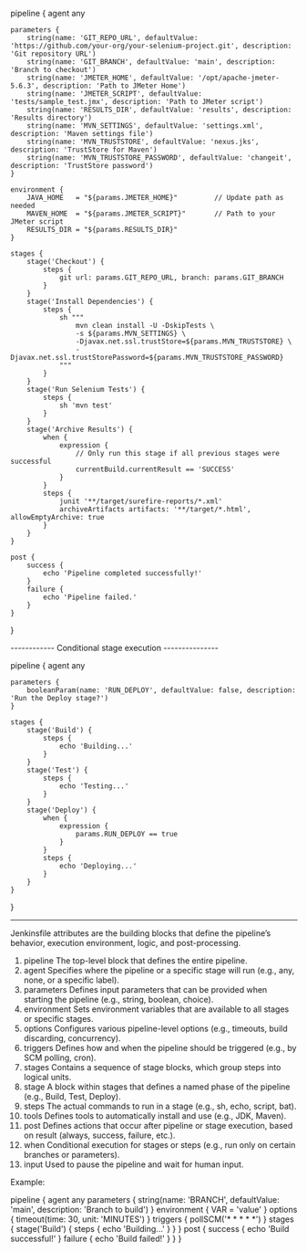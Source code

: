 pipeline {
    agent any

    parameters {
        string(name: 'GIT_REPO_URL', defaultValue: 'https://github.com/your-org/your-selenium-project.git', description: 'Git repository URL')
        string(name: 'GIT_BRANCH', defaultValue: 'main', description: 'Branch to checkout')
        string(name: 'JMETER_HOME', defaultValue: '/opt/apache-jmeter-5.6.3', description: 'Path to JMeter Home')
        string(name: 'JMETER_SCRIPT', defaultValue: 'tests/sample_test.jmx', description: 'Path to JMeter script')
        string(name: 'RESULTS_DIR', defaultValue: 'results', description: 'Results directory')
        string(name: 'MVN_SETTINGS', defaultValue: 'settings.xml', description: 'Maven settings file')
        string(name: 'MVN_TRUSTSTORE', defaultValue: 'nexus.jks', description: 'TrustStore for Maven')
        string(name: 'MVN_TRUSTSTORE_PASSWORD', defaultValue: 'changeit', description: 'TrustStore password')
    }

    environment {
        JAVA_HOME   = "${params.JMETER_HOME}"         // Update path as needed
        MAVEN_HOME  = "${params.JMETER_SCRIPT}"       // Path to your JMeter script
        RESULTS_DIR = "${params.RESULTS_DIR}"
    }

    stages {
        stage('Checkout') {
            steps {
                git url: params.GIT_REPO_URL, branch: params.GIT_BRANCH
            }
        }
        stage('Install Dependencies') {
            steps {
                sh """
                    mvn clean install -U -DskipTests \
                    -s ${params.MVN_SETTINGS} \
                    -Djavax.net.ssl.trustStore=${params.MVN_TRUSTSTORE} \
                    -Djavax.net.ssl.trustStorePassword=${params.MVN_TRUSTSTORE_PASSWORD}
                """
            }
        }
        stage('Run Selenium Tests') {
            steps {
                sh 'mvn test'
            }
        }
        stage('Archive Results') {
            when {
                expression {
                    // Only run this stage if all previous stages were successful
                    currentBuild.currentResult == 'SUCCESS'
                }
            }
            steps {
                junit '**/target/surefire-reports/*.xml'
                archiveArtifacts artifacts: '**/target/*.html', allowEmptyArchive: true
            }
        }
    }

    post {
        success {
            echo 'Pipeline completed successfully!'
        }
        failure {
            echo 'Pipeline failed.'
        }
    }
}

------------ Conditional stage execution ---------------

pipeline {
    agent any

    parameters {
        booleanParam(name: 'RUN_DEPLOY', defaultValue: false, description: 'Run the Deploy stage?')
    }

    stages {
        stage('Build') {
            steps {
                echo 'Building...'
            }
        }
        stage('Test') {
            steps {
                echo 'Testing...'
            }
        }
        stage('Deploy') {
            when {
                expression {
                    params.RUN_DEPLOY == true
                }
            }
            steps {
                echo 'Deploying...'
            }
        }
    }
}

--------------- 
Jenkinsfile attributes are the building blocks that define the pipeline’s behavior, execution environment, logic, and post-processing.
1. pipeline
The top-level block that defines the entire pipeline.
2. agent
Specifies where the pipeline or a specific stage will run (e.g., any, none, or a specific label).
3. parameters
Defines input parameters that can be provided when starting the pipeline (e.g., string, boolean, choice).
4. environment
Sets environment variables that are available to all stages or specific stages.
5. options
Configures various pipeline-level options (e.g., timeouts, build discarding, concurrency).
6. triggers
Defines how and when the pipeline should be triggered (e.g., by SCM polling, cron).
7. stages
Contains a sequence of stage blocks, which group steps into logical units.
8. stage
A block within stages that defines a named phase of the pipeline (e.g., Build, Test, Deploy).
9. steps
The actual commands to run in a stage (e.g., sh, echo, script, bat).
10. tools
Defines tools to automatically install and use (e.g., JDK, Maven).
11. post
Defines actions that occur after pipeline or stage execution, based on result (always, success, failure, etc.).
12. when
Conditional execution for stages or steps (e.g., run only on certain branches or parameters).
13. input
Used to pause the pipeline and wait for human input.

Example:


pipeline {
    agent any
    parameters {
        string(name: 'BRANCH', defaultValue: 'main', description: 'Branch to build')
    }
    environment {
        VAR = 'value'
    }
    options {
        timeout(time: 30, unit: 'MINUTES')
    }
    triggers {
        pollSCM('* * * * *')
    }
    stages {
        stage('Build') {
            steps {
                echo 'Building...'
            }
        }
    }
    post {
        success {
            echo 'Build successful!'
        }
        failure {
            echo 'Build failed!'
        }
    }
}
